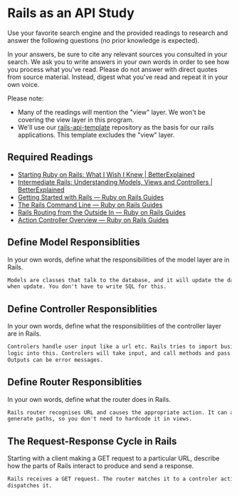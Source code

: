 # Rails as an API Study

Use your favorite search engine and the provided readings to research and answer
the following questions (no prior knowledge is expected).

In your answers, be sure to cite any relevant sources you consulted in your
search. We ask you to write answers in your own words in order to see how you
process what you've read. Please do not answer with direct quotes from source
material. Instead, digest what you've read and repeat it in your own voice.

Please note:

-   Many of the readings will mention the "view" layer. We won't be covering the
    view layer in this program.
-   We'll use our [rails-api-template](https://github.com/ga-wdi-boston/rails-api-template)
    repository as the basis for our rails applications.
    This template excludes the "view" layer.

## Required Readings

-   [Starting Ruby on Rails: What I Wish I Knew | BetterExplained](http://betterexplained.com/articles/starting-ruby-on-rails-what-i-wish-i-knew/)
-   [Intermediate Rails: Understanding Models, Views and Controllers | BetterExplained](http://betterexplained.com/articles/intermediate-rails-understanding-models-views-and-controllers/)
-   [Getting Started with Rails — Ruby on Rails Guides](http://guides.rubyonrails.org/getting_started.html)
-   [The Rails Command Line — Ruby on Rails Guides](http://guides.rubyonrails.org/command_line.html)
-   [Rails Routing from the Outside In — Ruby on Rails Guides](http://guides.rubyonrails.org/routing.html)
-   [Action Controller Overview — Ruby on Rails Guides](http://guides.rubyonrails.org/action_controller_overview.html)

## Define Model Responsiblities

In your own words, define what the responsibilities of the model layer are in
Rails.

```md
Models are classes that talk to the database, and it will update the database
when update. You don't have to write SQL for this.
```

## Define Controller Responsiblities

In your own words, define what the responsibilities of the controller layer are
in Rails.

```md
Controlers handle user input like a url etc. Rails tries to import business
logic into this. Controlers will take input, and call methods and pass outputs.
Outputs can be error messages.
```

## Define Router Responsiblities

In your own words, define what the router does in Rails.

```md
Rails router recognises URL and causes the appropriate action. It can also
generate paths, so you don't need to hardcode it in views.
```

## The Request-Response Cycle in Rails

Starting with a client making a GET request to a particular URL, describe how
the parts of Rails interact to produce and send a response.

```md
Rails receives a GET request. The router matches it to a controler action, and
dispatches it. 
```
